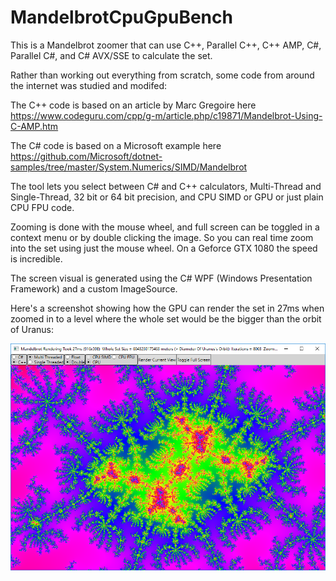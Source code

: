 # MandelbrotCpuGpuBench
This is a Mandelbrot zoomer that can use C++, Parallel C++, C++ AMP, C#, Parallel C#, and C# AVX/SSE to calculate the set.

Rather than working out everything from scratch, some code from around the internet was studied and modifed:

The C++ code is based on an article by Marc Gregoire here https://www.codeguru.com/cpp/g-m/article.php/c19871/Mandelbrot-Using-C-AMP.htm

The C# code is based on a Microsoft example here https://github.com/Microsoft/dotnet-samples/tree/master/System.Numerics/SIMD/Mandelbrot

The tool lets you select between C# and C++ calculators, Multi-Thread and Single-Thread, 32 bit or 64 bit precision, and CPU SIMD or GPU or just plain CPU FPU code.

Zooming is done with the mouse wheel, and full screen can be toggled in a context menu or by double clicking the image. So you can real time zoom into the set using just the mouse wheel. On a Geforce GTX 1080 the speed is incredible.

The screen visual is generated using the C# WPF (Windows Presentation Framework) and a custom ImageSource.

Here's a screenshot showing how the GPU can render the set in 27ms when zoomed in to a level where the whole set would be the bigger than the orbit of Uranus:

![Screenshot](Documentation/Screenshot.png)